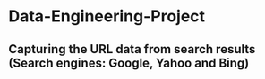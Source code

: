 # Data-Engineering-Project

## Capturing the URL data from search results (Search engines: Google, Yahoo and Bing)



